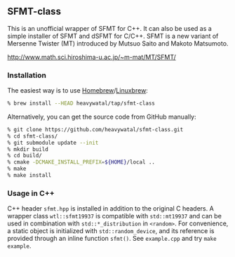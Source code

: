 ## SFMT-class

This is an unofficial wrapper of SFMT for C++.
It can also be used as a simple installer of SFMT and dSFMT for C/C++.
SFMT is a new variant of Mersenne Twister (MT) introduced by Mutsuo Saito and Makoto Matsumoto.

http://www.math.sci.hiroshima-u.ac.jp/~m-mat/MT/SFMT/

### Installation

The easiest way is to use [Homebrew](https://brew.sh/)/[Linuxbrew](http://linuxbrew.sh/):
```sh
% brew install --HEAD heavywatal/tap/sfmt-class
```

Alternatively, you can get the source code from GitHub manually:
```sh
% git clone https://github.com/heavywatal/sfmt-class.git
% cd sfmt-class/
% git submodule update --init
% mkdir build
% cd build/
% cmake -DCMAKE_INSTALL_PREFIX=${HOME}/local ..
% make
% make install
```

### Usage in C++

C++ header `sfmt.hpp` is installed in addition to the original C headers.
A wrapper class `wtl::sfmt19937` is compatible with `std::mt19937` and can be used in combination with `std::*_distribution` in `<random>`.
For convenience, a static object is initialized with `std::random_device`, and its reference is provided through an inline function `sfmt()`.
See ``example.cpp`` and try `make example`.

